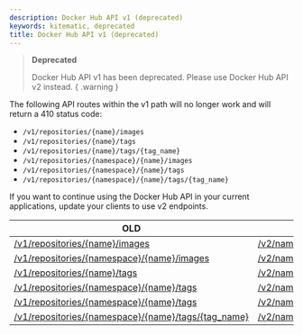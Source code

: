 ```yaml
---
description: Docker Hub API v1 (deprecated)
keywords: kitematic, deprecated
title: Docker Hub API v1 (deprecated)
---
```


> **Deprecated**
>
> Docker Hub API v1 has been deprecated. Please use Docker Hub API v2 instead.
{ .warning }

The following API routes within the v1 path will no longer work and will return a 410 status code:
* `/v1/repositories/{name}/images`
* `/v1/repositories/{name}/tags`
* `/v1/repositories/{name}/tags/{tag_name}`
* `/v1/repositories/{namespace}/{name}/images`
* `/v1/repositories/{namespace}/{name}/tags`
* `/v1/repositories/{namespace}/{name}/tags/{tag_name}`

If you want to continue using the Docker Hub API in your current applications, update your clients to use v2 endpoints.

| **OLD**                                                                                                                                                              | **NEW**                                                                                                                                                                                                         |
|----------------------------------------------------------------------------------------------------------------------------------------------------------------------|-----------------------------------------------------------------------------------------------------------------------------------------------------------------------------------------------------------------|
| [/v1/repositories/{name}/images](https://github.com/moby/moby/blob/v1.3.0/docs/sources/reference/api/docker-io_api.md#list-user-repository-images)                   | [/v2/namespaces/{namespace}/repositories/{repository}/images](../../docker-hub/api/latest.md#tag/images/operation/GetNamespacesRepositoriesImages)                                                              |
| [/v1/repositories/{namespace}/{name}/images](https://github.com/moby/moby/blob/v1.3.0/docs/sources/reference/api/docker-io_api.md#list-user-repository-images)       | [/v2/namespaces/{namespace}/repositories/{repository}/images](../../docker-hub/api/latest.md#tag/images/operation/GetNamespacesRepositoriesImages)                                                              |
| [/v1/repositories/{name}/tags](https://github.com/moby/moby/blob/v1.8.3/docs/reference/api/registry_api.md#list-repository-tags)                                     | [/v2/namespaces/{namespace}/repositories/{repository}/tags](../../docker-hub/api/latest.md#tag/repositories/paths/~1v2~1namespaces~1%7Bnamespace%7D~1repositories~1%7Brepository%7D~1tags/get)                  |
| [/v1/repositories/{namespace}/{name}/tags](https://github.com/moby/moby/blob/v1.8.3/docs/reference/api/registry_api.md#list-repository-tags)                         | [/v2/namespaces/{namespace}/repositories/{repository}/tags](../../docker-hub/api/latest.md#tag/repositories/paths/~1v2~1namespaces~1%7Bnamespace%7D~1repositories~1%7Brepository%7D~1tags/get)                  |
| [/v1/repositories/{namespace}/{name}/tags](https://github.com/moby/moby/blob/v1.8.3/docs/reference/api/registry_api.md#get-image-id-for-a-particular-tag)            | [/v2/namespaces/{namespace}/repositories/{repository}/tags/{tag}](../../docker-hub/api/latest.md#tag/repositories/paths/~1v2~1namespaces~1%7Bnamespace%7D~1repositories~1%7Brepository%7D~1tags~1%7Btag%7D/get) |
| [/v1/repositories/{namespace}/{name}/tags/{tag_name}](https://github.com/moby/moby/blob/v1.8.3/docs/reference/api/registry_api.md#get-image-id-for-a-particular-tag) | [/v2/namespaces/{namespace}/repositories/{repository}/tags/{tag}](../../docker-hub/api/latest.md#tag/repositories/paths/~1v2~1namespaces~1%7Bnamespace%7D~1repositories~1%7Brepository%7D~1tags~1%7Btag%7D/get) |